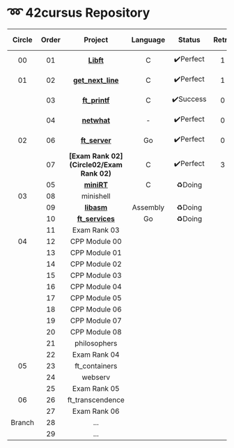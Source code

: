 # ➿ 42cursus Repository

| Circle | Order |                    Project                    | Language |  Status  | Retry |    score    | Passed Date  |
| :----: | :---: | :-------------------------------------------: | :------: | :------: | :---: | :---------: | :----------- |
|   00   |  01   |         **[Libft](./Circle00/Libft)**         |    C     | ✔️Perfect |   1   | **115**/100 | 2020. 04. 18 |
|   01   |  02   | **[get_next_line](./Circle01/get_next_line)** |    C     | ✔️Perfect |   1   | **115**/100 | 2020. 06. 20 |
|        |  03   |     **[ft_printf](./Circle01/ft_printf)**     |    C     | ✔️Success |   0   | **108**/100 | 2020. 09. 13 |
|        |  04   |       **[netwhat](./Circle01/netwhat)**       |    -     | ✔️Perfect |   0   | **100**/100 | 2020. 09. 13 |
|   02   |  06   |    **[ft_server](./Circle02/ft_server/)**     |    Go    | ✔️Perfect |   0   | **100**/100 | 2020. 10. 17 |
|        |  07   |   **[Exam Rank 02](Circle02/Exam Rank 02)**   |    C     | ✔️Perfect |   3   | **100**/100 | 2020. 10. 30 |
|        |  05   |        **[miniRT](./Circle02/miniRT)**        |    C     |  ♻️Doing  |       |             |              |
|   03   |  08   |                   minishell                   |          |          |       |             |              |
|        |  09   |        **[libasm](./Circle03/libasm)**        | Assembly |  ♻️Doing  |       |             |              |
|        |  10   |   **[ft_services](./Circle03/ft_services)**   |    Go    |  ♻️Doing  |       |             |              |
|        |  11   |                 Exam Rank 03                  |          |          |       |             |              |
|   04   |  12   |                 CPP Module 00                 |          |          |       |             |              |
|        |  13   |                 CPP Module 01                 |          |          |       |             |              |
|        |  14   |                 CPP Module 02                 |          |          |       |             |              |
|        |  15   |                 CPP Module 03                 |          |          |       |             |              |
|        |  16   |                 CPP Module 04                 |          |          |       |             |              |
|        |  17   |                 CPP Module 05                 |          |          |       |             |              |
|        |  18   |                 CPP Module 06                 |          |          |       |             |              |
|        |  19   |                 CPP Module 07                 |          |          |       |             |              |
|        |  20   |                 CPP Module 08                 |          |          |       |             |              |
|        |  21   |                 philosophers                  |          |          |       |             |              |
|        |  22   |                 Exam Rank 04                  |          |          |       |             |              |
|   05   |  23   |                 ft_containers                 |          |          |       |             |              |
|        |  24   |                    webserv                    |          |          |       |             |              |
|        |  25   |                 Exam Rank 05                  |          |          |       |             |              |
|   06   |  26   |               ft_transcendence                |          |          |       |             |              |
|        |  27   |                 Exam Rank 06                  |          |          |       |             |              |
| Branch |  28   |                      ...                      |          |          |       |             |              |
|        |  29   |                      ...                      |          |          |       |             |              |

